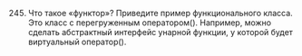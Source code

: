 245. Что такое «функтор»? Приведите пример функционального класса.  
Это класс с перегруженным оператором(). Например, можно сделать абстрактный интерфейс унарной функции, у которой будет виртуальный оператор().
